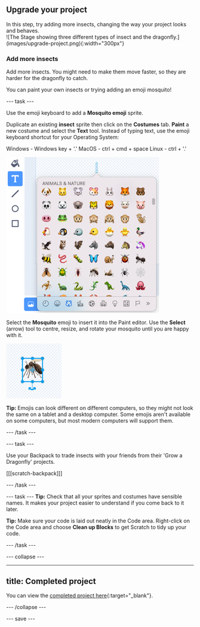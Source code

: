 ## Upgrade your project

<div style="display: flex; flex-wrap: wrap">
<div style="flex-basis: 200px; flex-grow: 1; margin-right: 15px;">
In this step, try adding more insects, changing the way your project looks and behaves.
</div>
<div>
![The Stage showing three different types of insect and the dragonfly.](images/upgrade-project.png){:width="300px"}
</div>
</div>

### Add more insects

Add more insects. You might need to make them move faster, so they are harder for the dragonfly to catch.

You can paint your own insects or trying adding an emoji mosquito!

--- task ---

Use the emoji keyboard to add a **Mosquito emoji** sprite. 

Duplicate an existing **insect** sprite then click on the **Costumes** tab. **Paint** a new costume and select the **Text** tool. Instead of typing text, use the emoji keyboard shortcut for your Operating System:

Windows - Windows key + '.'
MacOS - ctrl + cmd + space
Linux - ctrl + '.'

![The popup emoji keyboard with the 'animals and nature' category selected.](images/emoji-keyboard.png)

Select the **Mosquito** emoji to insert it into the Paint editor. Use the **Select** (arrow) tool to centre, resize, and rotate your mosquito until you are happy with it. 

![The mosquito emoji in the paint editor.](images/emoji-mosquito.png)

**Tip:** Emojis can look different on different computers, so they might not look the same on a tablet and a desktop computer. Some emojis aren't available on some computers, but most modern computers will support them.

--- /task ---

--- task ---

Use your Backpack to trade insects with your friends from their 'Grow a Dragonfly' projects.

[[[scratch-backpack]]]

--- /task ---

--- task ---
**Tip:** Check that all your sprites and costumes have sensible names. It makes your project easier to understand if you come back to it later.

**Tip:** Make sure your code is laid out neatly in the Code area. Right-click on the Code area and choose **Clean up Blocks** to get Scratch to tidy up your code.

--- /task ---

--- collapse ---

---
title: Completed project
---

You can view the [completed project here](https://scratch.mit.edu/projects/521688740/){:target="_blank"}.

--- /collapse ---

--- save ---
